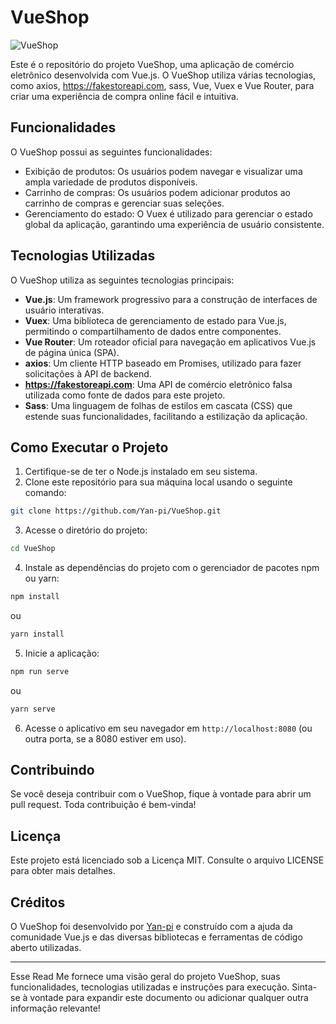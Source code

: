 # VueShop

![VueShop](https://github.com/Yan-pi/VueShop/blob/main/src/assets/logo.png)

Este é o repositório do projeto VueShop, uma aplicação de comércio eletrônico desenvolvida com Vue.js. O VueShop utiliza várias tecnologias, como axios, https://fakestoreapi.com, sass, Vue, Vuex e Vue Router, para criar uma experiência de compra online fácil e intuitiva.

## Funcionalidades

O VueShop possui as seguintes funcionalidades:

- Exibição de produtos: Os usuários podem navegar e visualizar uma ampla variedade de produtos disponíveis.
- Carrinho de compras: Os usuários podem adicionar produtos ao carrinho de compras e gerenciar suas seleções.
- Gerenciamento do estado: O Vuex é utilizado para gerenciar o estado global da aplicação, garantindo uma experiência de usuário consistente.

## Tecnologias Utilizadas

O VueShop utiliza as seguintes tecnologias principais:

- **Vue.js**: Um framework progressivo para a construção de interfaces de usuário interativas.
- **Vuex**: Uma biblioteca de gerenciamento de estado para Vue.js, permitindo o compartilhamento de dados entre componentes.
- **Vue Router**: Um roteador oficial para navegação em aplicativos Vue.js de página única (SPA).
- **axios**: Um cliente HTTP baseado em Promises, utilizado para fazer solicitações à API de backend.
- **https://fakestoreapi.com**: Uma API de comércio eletrônico falsa utilizada como fonte de dados para este projeto.
- **Sass**: Uma linguagem de folhas de estilos em cascata (CSS) que estende suas funcionalidades, facilitando a estilização da aplicação.

## Como Executar o Projeto

1. Certifique-se de ter o Node.js instalado em seu sistema.
2. Clone este repositório para sua máquina local usando o seguinte comando:

```bash
git clone https://github.com/Yan-pi/VueShop.git
```

3. Acesse o diretório do projeto:

```bash
cd VueShop
```

4. Instale as dependências do projeto com o gerenciador de pacotes npm ou yarn:

```bash
npm install
```

ou

```bash
yarn install
```

5. Inicie a aplicação:

```bash
npm run serve
```

ou

```bash
yarn serve
```

6. Acesse o aplicativo em seu navegador em `http://localhost:8080` (ou outra porta, se a 8080 estiver em uso).

## Contribuindo

Se você deseja contribuir com o VueShop, fique à vontade para abrir um pull request. Toda contribuição é bem-vinda!

## Licença

Este projeto está licenciado sob a Licença MIT. Consulte o arquivo LICENSE para obter mais detalhes.

## Créditos

O VueShop foi desenvolvido por [Yan-pi](https://github.com/Yan-pi) e construído com a ajuda da comunidade Vue.js e das diversas bibliotecas e ferramentas de código aberto utilizadas.

---

Esse Read Me fornece uma visão geral do projeto VueShop, suas funcionalidades, tecnologias utilizadas e instruções para execução. Sinta-se à vontade para expandir este documento ou adicionar qualquer outra informação relevante!
